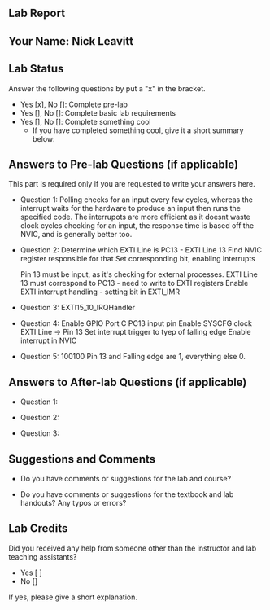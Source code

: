 ##  Lab Report ##

Your Name: Nick Leavitt
-----------


Lab Status
-------
Answer the following questions by put a "x" in the bracket.
- Yes [x], No []: Complete pre-lab
- Yes [], No []: Complete basic lab requirements
- Yes [], No []: Complete something cool
  - If you have completed something cool, give it a short summary below: 


Answers to Pre-lab Questions (if applicable)
-------
This part is required only if you are requested to write your answers here. 

* Question 1:
  Polling checks for an input every few cycles, whereas the interrupt waits for the hardware to produce an input then runs the specified code. The interrupots are more efficient as it doesnt waste clock cycles checking for an input, the response time is based off the NVIC, and is generally better too.

* Question 2:
  Determine which EXTI Line is PC13 - EXTI Line 13
  Find NVIC register responsible for that
  Set corresponding bit, enabling interrupts

  Pin 13 must be input, as it's checking for external processes.
  EXTI Line 13 must correspond to PC13 - need to write to EXTI registers
  Enable EXTI interrupt handling - setting bit in EXTI_IMR  


* Question 3:
  EXTI15_10_IRQHandler

* Question 4:
  Enable GPIO Port C
  PC13 input pin
  Enable SYSCFG clock
  EXTI Line -> Pin 13
  Set interrupt trigger to tyep of falling edge
  Enable interrupt in NVIC

* Question 5:
  100100
  Pin 13 and Falling edge are 1, everything else 0.

Answers to After-lab Questions (if applicable)
-------

* Question 1:


* Question 2:


* Question 3:


Suggestions and Comments
-------

* Do you have comments or suggestions for the lab and course?


* Do you have comments or suggestions for the textbook and lab handouts? Any typos or errors?



Lab Credits
-------
Did you received any help from someone other than the instructor and lab teaching assistants?
- Yes [ ]
- No []

If yes, please give a short explanation.

